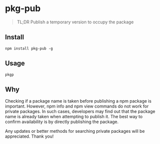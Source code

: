 # pkg-pub

> TL;DR
> Publish a temporary version to occupy the package

## Install

```shell
npm install pkg-pub -g
```

## Usage

```shell
pkgp
```

## Why

Checking if a package name is taken before publishing a npm package is important. However, npm info and npm view commands do not work for private packages. In such cases, developers may find out that the package name is already taken when attempting to publish it. The best way to confirm availability is by directly publishing the package. 

Any updates or better methods for searching private packages will be appreciated. Thank you!
